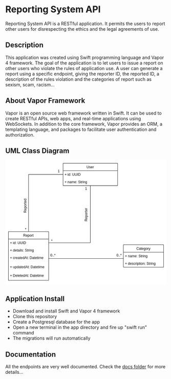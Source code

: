 # Reporting System API

Reporting System API is a RESTful application. It permits the users to report other users for disrespecting the ethics and the legal agreements of use.

## Description

This application was created using Swift programming language and Vapor 4 framework.
The goal of the application is to let users to issue a report on other users who violate the rules of application use.
A user can generate a report using a specific endpoint, giving the reporter ID, the reported ID, a description of the rules violation and the categories of report such as sexism, scam, racism...

## About Vapor Framework

Vapor is an open source web framework written in Swift. It can be used to create RESTful APIs, web apps, and real-time applications using WebSockets. In addition to the core framework, Vapor provides an ORM, a templating language, and packages to facilitate user authentication and authorization.

## UML Class Diagram

![reporting-diagram](docs/class-diagram.jpg)

## Application Install

- Download and install Swift and Vapor 4 framework
- Clone this repository
- Create a Postgresql database for the app
- Open a new terminal in the app directory and fire up "swift run" command
- The migrations will run automatically

## Documentation

All the endpoints are very well documented. Check the [docs folder](docs) for more details...
